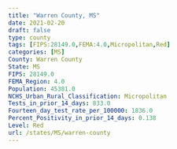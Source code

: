 ```yaml
---
title: "Warren County, MS"
date: 2021-02-20
draft: false
type: county
tags: [FIPS:28149.0,FEMA:4.0,Micropolitan,Red]
categories: [MS]
County: Warren County
State: MS
FIPS: 28149.0
FEMA_Region: 4.0
Population: 45381.0
NCHS_Urban_Rural_Classification: Micropolitan
Tests_in_prior_14_days: 833.0
Fourteen_day_test_rate_per_100000: 1836.0
Percent_Positivity_in_prior_14_days: 0.138
Level: Red
url: /states/MS/warren-county
---
```



